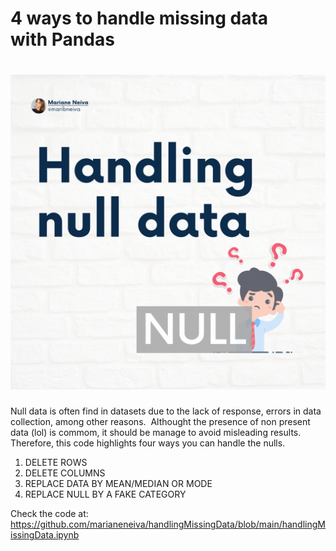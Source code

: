 # 4 ways to handle missing data with Pandas

# [![Mariane Neiva](https://github.com/marianeneiva/handlingMissingData/blob/main/null.png)](https://github.com/marianeneiva/handlingMissingData/blob/main/null.png)

Null data is often find in datasets due to the lack of response, errors in data collection, among other reasons. 
Althought the presence of non present data (lol) is commom, it should be manage to avoid misleading results. Therefore, this code highlights four ways you can handle the nulls.

1. DELETE ROWS
2. DELETE COLUMNS
3. REPLACE DATA BY MEAN/MEDIAN OR MODE
4. REPLACE NULL BY A FAKE CATEGORY

Check the code at: https://github.com/marianeneiva/handlingMissingData/blob/main/handlingMissingData.ipynb
